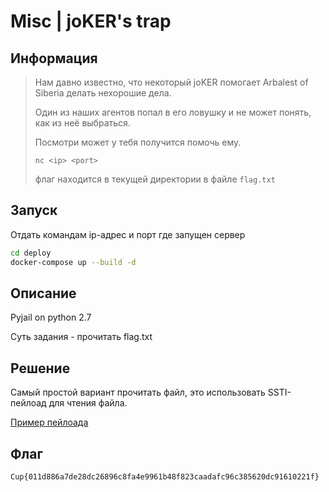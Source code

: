 # Misc | joKER's trap

## Информация

> Нам давно известно, что некоторый joKER помогает Arbalest of Siberia делать нехорошие дела.
> 
> Один из наших агентов попал в его ловушку и не может понять, как из неё выбраться.
> 
> Посмотри может у тебя получится помочь ему.
> 
> `nc <ip> <port>`
>
> флаг находится в текущей директории в файле `flag.txt`


## Запуск

Отдать командам ip-адрес и порт где запущен сервер

```sh
cd deploy
docker-compose up --build -d
```


## Описание

Pyjail on python 2.7 

Суть задания - прочитать flag.txt


## Решение

Самый простой вариант прочитать файл, это использовать SSTI-пейлоад для чтения файла.

[Пример пейлоада](solve/payload.txt)

## Флаг

`Cup{011d886a7de28dc26896c8fa4e9961b48f823caadafc96c385620dc91610221f}`
